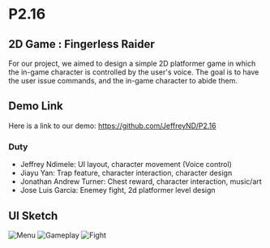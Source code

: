 # P2.16

## 2D Game : Fingerless Raider
For our project, we aimed to design a simple 2D platformer game in which the in-game character is controlled by the user's voice. The goal is to have the user issue commands, and the in-game character to abide them.

## Demo Link
Here is a link to our demo: https://github.com/JeffreyND/P2.16

### Duty
- Jeffrey Ndimele: UI layout, character movement (Voice control) 
- Jiayu Yan: Trap feature, character interaction, character design
- Jonathan Andrew Turner: Chest reward, character interaction, music/art 
- Jose Luis Garcia: Enemey fight, 2d platformer level design 


## UI Sketch
![Menu](https://user-images.githubusercontent.com/15820167/69390111-cdc22500-0c93-11ea-83c5-8f8e8e6c70d4.jpg)
![Gameplay](https://user-images.githubusercontent.com/15820167/69390133-dca8d780-0c93-11ea-9657-132f5ab7b5ac.jpg)
![Fight](https://user-images.githubusercontent.com/15820167/69390141-e5011280-0c93-11ea-9c0d-9ea8786cf4d1.jpg)
